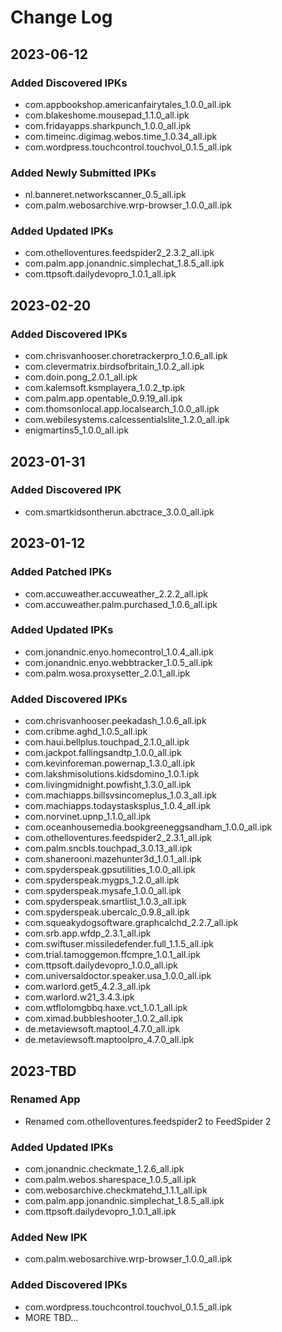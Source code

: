 # Change Log

## 2023-06-12
### Added Discovered IPKs
- com.appbookshop.americanfairytales_1.0.0_all.ipk
- com.blakeshome.mousepad_1.1.0_all.ipk
- com.fridayapps.sharkpunch_1.0.0_all.ipk
- com.timeinc.digimag.webos.time_1.0.34_all.ipk
- com.wordpress.touchcontrol.touchvol_0.1.5_all.ipk

### Added Newly Submitted IPKs
- nl.banneret.networkscanner_0.5_all.ipk
- com.palm.webosarchive.wrp-browser_1.0.0_all.ipk

### Added Updated IPKs
- com.othelloventures.feedspider2_2.3.2_all.ipk
- com.palm.app.jonandnic.simplechat_1.8.5_all.ipk
- com.ttpsoft.dailydevopro_1.0.1_all.ipk

## 2023-02-20
### Added Discovered IPKs
- com.chrisvanhooser.choretrackerpro_1.0.6_all.ipk
- com.clevermatrix.birdsofbritain_1.0.2_all.ipk
- com.doin.pong_2.0.1_all.ipk
- com.kalemsoft.ksmplayera_1.0.2_tp.ipk
- com.palm.app.opentable_0.9.19_all.ipk
- com.thomsonlocal.app.localsearch_1.0.0_all.ipk
- com.webilesystems.calcessentialslite_1.2.0_all.ipk
- enigmartins5_1.0.0_all.ipk

## 2023-01-31
### Added Discovered IPK
- com.smartkidsontherun.abctrace_3.0.0_all.ipk

## 2023-01-12
### Added Patched IPKs
- com.accuweather.accuweather_2.2.2_all.ipk
- com.accuweather.palm.purchased_1.0.6_all.ipk

### Added Updated IPKs
- com.jonandnic.enyo.homecontrol_1.0.4_all.ipk
- com.jonandnic.enyo.webbtracker_1.0.5_all.ipk
- com.palm.wosa.proxysetter_2.0.1_all.ipk

### Added Discovered IPKs
- com.chrisvanhooser.peekadash_1.0.6_all.ipk
- com.cribme.aghd_1.0.5_all.ipk
- com.haui.bellplus.touchpad_2.1.0_all.ipk
- com.jackpot.fallingsandtp_1.0.0_all.ipk
- com.kevinforeman.powernap_1.3.0_all.ipk
- com.lakshmisolutions.kidsdomino_1.0.1.ipk
- com.livingmidnight.powfisht_1.3.0_all.ipk
- com.machiapps.billsvsincomeplus_1.0.3_all.ipk
- com.machiapps.todaystasksplus_1.0.4_all.ipk
- com.norvinet.upnp_1.1.0_all.ipk
- com.oceanhousemedia.bookgreeneggsandham_1.0.0_all.ipk
- com.othelloventures.feedspider2_2.3.1_all.ipk
- com.palm.sncbls.touchpad_3.0.13_all.ipk
- com.shanerooni.mazehunter3d_1.0.1_all.ipk
- com.spyderspeak.gpsutilities_1.0.0_all.ipk
- com.spyderspeak.mygps_1.2.0_all.ipk
- com.spyderspeak.mysafe_1.0.0_all.ipk
- com.spyderspeak.smartlist_1.0.3_all.ipk
- com.spyderspeak.ubercalc_0.9.8_all.ipk
- com.squeakydogsoftware.graphcalchd_2.2.7_all.ipk
- com.srb.app.wfdp_2.3.1_all.ipk
- com.swiftuser.missiledefender.full_1.1.5_all.ipk
- com.trial.tamoggemon.ffcmpre_1.0.1_all.ipk
- com.ttpsoft.dailydevopro_1.0.0_all.ipk
- com.universaldoctor.speaker.usa_1.0.0_all.ipk
- com.warlord.get5_4.2.3_all.ipk
- com.warlord.w21_3.4.3.ipk
- com.wtflolomgbbq.haxe.vct_1.0.1_all.ipk
- com.ximad.bubbleshooter_1.0.2_all.ipk
- de.metaviewsoft.maptool_4.7.0_all.ipk
- de.metaviewsoft.maptoolpro_4.7.0_all.ipk

## 2023-TBD
### Renamed App
- Renamed com.othelloventures.feedspider2 to FeedSpider 2

### Added Updated IPKs
- com.jonandnic.checkmate_1.2.6_all.ipk
- com.palm.webos.sharespace_1.0.5_all.ipk
- com.webosarchive.checkmatehd_1.1.1_all.ipk
- com.palm.app.jonandnic.simplechat_1.8.5_all.ipk
- com.ttpsoft.dailydevopro_1.0.1_all.ipk

### Added New IPK
- com.palm.webosarchive.wrp-browser_1.0.0_all.ipk

### Added Discovered IPKs
- com.wordpress.touchcontrol.touchvol_0.1.5_all.ipk
- MORE TBD...